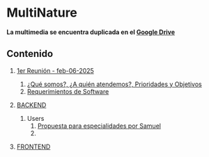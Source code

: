 # MultiNature

**La multimedia se encuentra duplicada en el [Google Drive](https://drive.google.com/drive/folders/1cwJvfCM1wVJkn_u9QfFUjZUTU_ccIsdU?hl=es)**

## Contenido

1. [1er Reunión - feb-06-2025](1.%201er%20Reunion%20-%20feb-06-2025/README.md)
   1. [¿Qué somos?, ¿A quién atendemos?, Prioridades y Objetivos](1.%201er%20Reunion%20-%20feb-06-2025/nosotros/nosotros.md)
   2. [Requerimientos de Software](https://docs.google.com/document/d/1RmOMpKeZ9XW2bLhkbv60YhoURoQoVh6NG7p35GC2HfY/edit?tab=t.0#heading=h.ch0ua7wmgt2e)
  
2. [BACKEND](./2.%20BACKEND/README.md)
   1. Users
      1. [Propuesta para especialidades por Samuel](2.%20BACKEND/2.1.%20Users/propuestaParaEspecialidadesPorSamuel.md)
      2. 

3. [FRONTEND](./3.%20FRONTEND/README.md)
